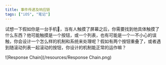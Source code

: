 ```yaml
---
title: 事件传递及响应链
tags: ["iOS", "笔记"]
---
```


试想一下假如你是一台手机📱，当有人触摸了屏幕之后，你需要找到他具体触摸了什么东西？他可能触摸是一个按钮，或一个列表，也有可能是一个一不小心的误触，你会设计一个怎么样的机制和系统来处理呢？假如有两个按钮重叠了，或者遇到随滚动列表一起滚动的按钮，你设计的机制能正常的运作嘛？

![Response Chain](/resources/Response Chain.png)

<!--more-->